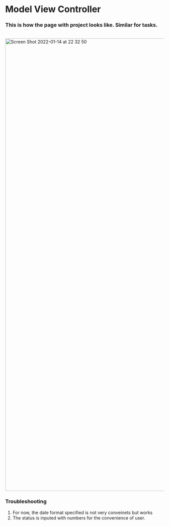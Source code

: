 # Model View Controller 

### This is how the page with project looks like. Similar for tasks.
\
<img width="1440" alt="Screen Shot 2022-01-14 at 22 32 50" src="https://user-images.githubusercontent.com/56426592/149551401-6ebab37b-82f8-4648-b09f-f4c035d139fc.png">

### Troubleshooting
1) For now, the date format specified is not very conveinets but works
2) The status is inputed with numbers for the convenience of user.
